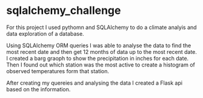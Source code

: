 # sqlalchemy_challenge

For this project I used pythomn and SQLAlchemy to do a climate analyis and data exploration of a database.

Using SQLAlchemy ORM queries I was able to analyse the data to find the most recent date and then get 12 months of data up to the most recent date. I created a barg graoph to show the precipitation in inches for each date. Then I found out which station was the most active to create a histogram of observed temperatures form that station.

After creating my quereies and analysing the data I created a Flask api based on the information. 